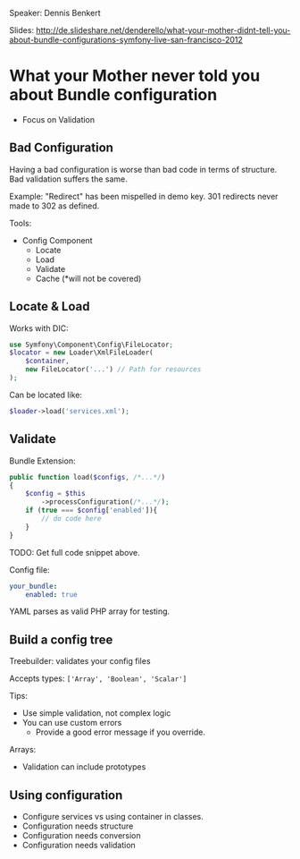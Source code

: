 Speaker: Dennis Benkert

Slides: http://de.slideshare.net/denderello/what-your-mother-didnt-tell-you-about-bundle-configurations-symfony-live-san-francisco-2012

# What your Mother never told you about Bundle configuration
- Focus on Validation


## Bad Configuration
Having a bad configuration is worse than bad code in terms of structure. Bad validation
suffers the same.

Example: "Redirect" has been mispelled in demo key. 301 redirects never made to 302 as defined.

Tools:
- Config Component
  - Locate
  - Load
  - Validate
  - Cache (*will not be covered)

## Locate & Load

Works with DIC:
``` php
use Symfony\Component\Config\FileLocator;
$locator = new Loader\XmlFileLoader(
	$container,
	new FileLocator('...') // Path for resources
);
```

Can be located like:

``` php
$loader->load('services.xml');
```

## Validate

Bundle Extension:
``` php
public function load($configs, /*...*/)
{
	$config = $this
		->processConfiguration(/*...*/);
	if (true === $config['enabled']){
		// do code here
	}
}
```

TODO: Get full code snippet above.

Config file:

``` yaml
your_bundle:
    enabled: true
```

YAML parses as valid PHP array for testing.

## Build a config tree

Treebuilder: validates your config files

Accepts types: `['Array', 'Boolean', 'Scalar']`

Tips:
- Use simple validation, not complex logic
- You can use custom errors
  - Provide a good error message if you override.

Arrays:
- Validation can include prototypes

## Using configuration
- Configure services vs using container in classes.
- Configuration needs structure
- Configuration needs conversion
- Configuration needs validation